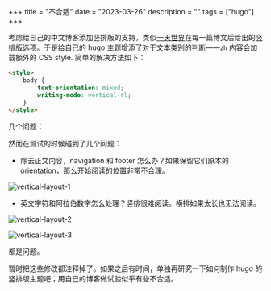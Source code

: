 +++
title = "不合适"
date = "2023-03-26"
description = ""
tags = ["hugo"]
+++

考虑给自己的中文博客添加竖排版的支持，类似[一天世界](https://blog.yitianshijie.net/)在每一篇博文后给出的[竖排版](https://tategaki.github.io/en/)选项。于是给自己的 hugo 主题增添了对于文本类别的判断——`zh` 内容会加载额外的 CSS style. 简单的解决方法如下：

```html
<style>
    body {
        text-orientation: mixed;
        writing-mode: vertical-rl;
    }
</style>
```

几个问题：

然而在测试的时候碰到了几个问题：

- 除去正文内容，navigation 和 footer 怎么办？如果保留它们原本的 orientation，那么开始阅读的位置非常不合理。

![vertical-layout-1](/images/blog/vertical-layout-1.jpg)

- 英文字符和阿拉伯数字怎么处理？竖排很难阅读。横排如果太长也无法阅读。

![vertical-layout-2](/images/blog/vertical-layout-2.jpg)

![vertical-layout-3](/images/blog/vertical-layout-3.jpg)

都是问题。

暂时把这些修改都注释掉了。如果之后有时间，单独再研究一下如何制作 hugo 的竖排版主题吧；用自己的博客做试验似乎有些不合适。
